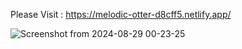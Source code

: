 Please Visit : https://melodic-otter-d8cff5.netlify.app/ 

![Screenshot from 2024-08-29 00-23-25](https://github.com/user-attachments/assets/ac0579d7-561d-4c15-892d-b4f4c6ded314)
